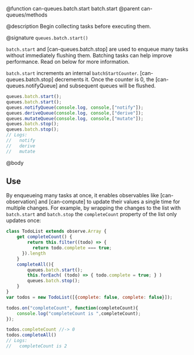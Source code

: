 @function can-queues.batch.start batch.start
@parent can-queues/methods

@description Begin collecting tasks before executing them.

@signature `queues.batch.start()`

`batch.start` and [can-queues.batch.stop] are used to enqueue many tasks without immediately
flushing them. Batching tasks can help improve performance.  Read on below for more information.

`batch.start` increments an internal `batchStartCounter`.  [can-queues.batch.stop] decrements
it. Once the counter is 0, the [can-queues.notifyQueue] and subsequent queues will be flushed.

```js
queues.batch.start();
queues.batch.start();
queues.notifyQueue(console.log, console,["notify"]);
queues.deriveQueue(console.log, console,["derive"]);
queues.mutateQueue(console.log, console,["mutate"]);
queues.batch.stop();
queues.batch.stop();
// Logs:
//   notify
//   derive
//   mutate
```

@body

## Use

By enqueueing many tasks at once, it enables observables like [can-observation] and [can-compute]
to update their values a single time for multiple changes.  For example, by wrapping the changes
to the list with `batch.start` and `batch.stop` the `completeCount` property of the list only updates
once:

```js
class TodoList extends observe.Array {
    get completeCount() {
        return this.filter((todo) => {
          return todo.complete === true;
      }).length
    }
    completeAll(){
        queues.batch.start();
        this.forEach( (todo) => { todo.complete = true; } )
        queues.batch.stop();
    }
}
var todos = new TodoList([{complete: false, complete: false}]);

todos.on("completeCount", function(completeCount){
    console.log("completeCount is ",completeCount);
});

todos.completeCount //-> 0
todos.completeAll()
// Logs:
//   completeCount is 2
```
